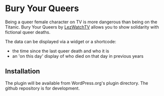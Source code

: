# Bury Your Queers

Being a queer female character on TV is more dangerous than being on the Titanic. Bury Your Queers by [LezWatchTV](https://lezwatchtv.com) allows you to show solidarity with fictional queer deaths.

The data can be displayed via a widget or a shortcode:

* the time since the last queer death and who it is
* an 'on this day' display of who died on that day in previous years

## Installation

The plugin will be available from WordPress.org's plugin directory. The github repository is for development.